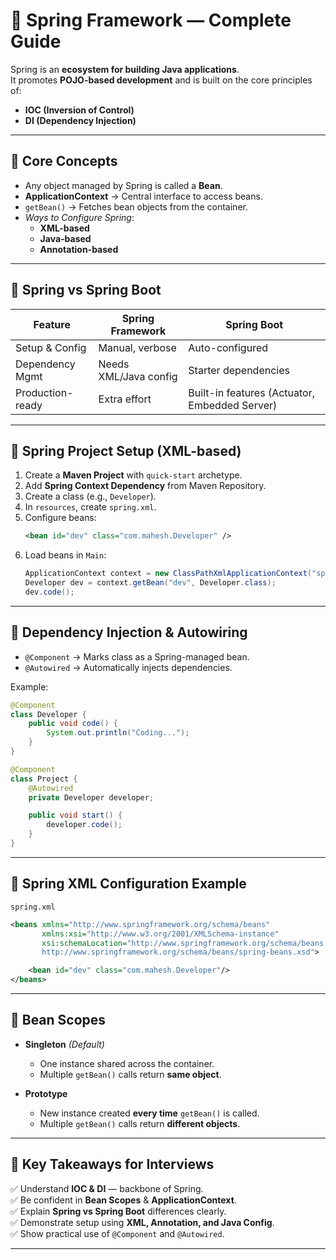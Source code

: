 # 🌱 Spring Framework — Complete Guide  

Spring is an **ecosystem for building Java applications**.  
It promotes **POJO-based development** and is built on the core principles of:  
- **IOC (Inversion of Control)**  
- **DI (Dependency Injection)**  

---

## 🔹 Core Concepts
- Any object managed by Spring is called a **Bean**.  
- **ApplicationContext** → Central interface to access beans.  
- `getBean()` → Fetches bean objects from the container.  
- *Ways to Configure Spring*:  
  - **XML-based**  
  - **Java-based**  
  - **Annotation-based**  

---

## 🔹 Spring vs Spring Boot
| Feature            | Spring Framework | Spring Boot |
|--------------------|------------------|-------------|
| Setup & Config     | Manual, verbose  | Auto-configured |
| Dependency Mgmt    | Needs XML/Java config | Starter dependencies |
| Production-ready   | Extra effort     | Built-in features (Actuator, Embedded Server) |

---

## 🔹 Spring Project Setup (XML-based)
1. Create a **Maven Project** with `quick-start` archetype.  
2. Add **Spring Context Dependency** from Maven Repository.  
3. Create a class (e.g., `Developer`).  
4. In `resources`, create `spring.xml`.  
5. Configure beans:  
   ```xml
   <bean id="dev" class="com.mahesh.Developer" />
   ```
6. Load beans in `Main`:  
   ```java
   ApplicationContext context = new ClassPathXmlApplicationContext("spring.xml");
   Developer dev = context.getBean("dev", Developer.class);
   dev.code();
   ```

---

## 🔹 Dependency Injection & Autowiring
- `@Component` → Marks class as a Spring-managed bean.  
- `@Autowired` → Automatically injects dependencies.  

Example:  
```java
@Component
class Developer {
    public void code() {
        System.out.println("Coding...");
    }
}

@Component
class Project {
    @Autowired
    private Developer developer;

    public void start() {
        developer.code();
    }
}
```

---

## 🔹 Spring XML Configuration Example
`spring.xml`  
```xml
<beans xmlns="http://www.springframework.org/schema/beans"
       xmlns:xsi="http://www.w3.org/2001/XMLSchema-instance"
       xsi:schemaLocation="http://www.springframework.org/schema/beans 
       http://www.springframework.org/schema/beans/spring-beans.xsd">

    <bean id="dev" class="com.mahesh.Developer"/>
</beans>
```

---

## 🔹 Bean Scopes
- **Singleton** *(Default)*  
  - One instance shared across the container.  
  - Multiple `getBean()` calls return **same object**.  

- **Prototype**  
  - New instance created **every time** `getBean()` is called.  
  - Multiple `getBean()` calls return **different objects**.  

---

## 🚀 Key Takeaways for Interviews
✅ Understand **IOC & DI** — backbone of Spring.  
✅ Be confident in **Bean Scopes** & **ApplicationContext**.  
✅ Explain **Spring vs Spring Boot** differences clearly.  
✅ Demonstrate setup using **XML, Annotation, and Java Config**.  
✅ Show practical use of `@Component` and `@Autowired`.  

---

